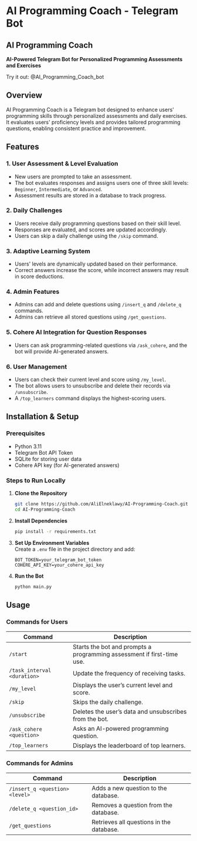 # AI Programming Coach - Telegram Bot

## AI Programming Coach

**AI-Powered Telegram Bot for Personalized Programming Assessments and Exercises**

Try it out: @AI_Programming_Coach_bot

## Overview

AI Programming Coach is a Telegram bot designed to enhance users' programming skills through personalized assessments and daily exercises. It evaluates users' proficiency levels and provides tailored programming questions, enabling consistent practice and improvement.

## Features

### 1. **User Assessment & Level Evaluation**
- New users are prompted to take an assessment.
- The bot evaluates responses and assigns users one of three skill levels: `Beginner`, `Intermediate`, or `Advanced`.
- Assessment results are stored in a database to track progress.

### 2. **Daily Challenges**
- Users receive daily programming questions based on their skill level.
- Responses are evaluated, and scores are updated accordingly.
- Users can skip a daily challenge using the `/skip` command.

### 3. **Adaptive Learning System**
- Users' levels are dynamically updated based on their performance.
- Correct answers increase the score, while incorrect answers may result in score deductions.

### 4. **Admin Features**
- Admins can add and delete questions using `/insert_q` and `/delete_q` commands.
- Admins can retrieve all stored questions using `/get_questions`.

### 5. **Cohere AI Integration for Question Responses**
- Users can ask programming-related questions via `/ask_cohere`, and the bot will provide AI-generated answers.

### 6. **User Management**
- Users can check their current level and score using `/my_level`.
- The bot allows users to unsubscribe and delete their records via `/unsubscribe`.
- A `/top_learners` command displays the highest-scoring users.

## Installation & Setup

### Prerequisites
- Python 3.11
- Telegram Bot API Token
- SQLite for storing user data
- Cohere API key (for AI-generated answers)

### Steps to Run Locally

1. **Clone the Repository**  
   ```bash
   git clone https://github.com/AliElneklawy/AI-Programming-Coach.git
   cd AI-Programming-Coach
   ```

2. **Install Dependencies**  
   ```bash
   pip install -r requirements.txt
   ```

3. **Set Up Environment Variables**  
   Create a `.env` file in the project directory and add:  
   ```
   BOT_TOKEN=your_telegram_bot_token
   COHERE_API_KEY=your_cohere_api_key
   ```

4. **Run the Bot**  
   ```bash
   python main.py
   ```

## Usage

### Commands for Users
| Command           | Description |
|------------------|-------------|
| `/start` | Starts the bot and prompts a programming assessment if first-time use. |
| `/task_interval <duration>` | Update the frequency of receiving tasks. |
| `/my_level` | Displays the user’s current level and score. |
| `/skip` | Skips the daily challenge. |
| `/unsubscribe` | Deletes the user’s data and unsubscribes from the bot. |
| `/ask_cohere <question>` | Asks an AI-powered programming question. |
| `/top_learners` | Displays the leaderboard of top learners. |

### Commands for Admins
| Command | Description |
|---------|-------------|
| `/insert_q <question> <level>` | Adds a new question to the database. |
| `/delete_q <question_id>` | Removes a question from the database. |
| `/get_questions` | Retrieves all questions in the database. |


